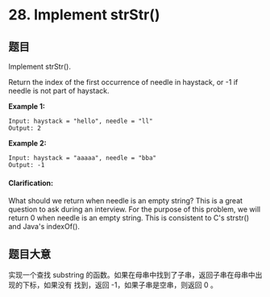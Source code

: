 ﻿# 28. Implement strStr()
## 题⽬
Implement strStr().

Return the index of the first occurrence of needle in haystack, or -1 if needle is not part of
haystack.

****Example 1:****
```
Input: haystack = "hello", needle = "ll"
Output: 2
```
****Example 2:****
```
Input: haystack = "aaaaa", needle = "bba"
Output: -1
```
#### Clarification:
What should we return when needle is an empty string? This is a great question to ask during an
interview.
For the purpose of this problem, we will return 0 when needle is an empty string. This is
consistent to C's strstr() and Java's indexOf().
## 题⽬⼤意
实现⼀个查找 substring 的函数。如果在⺟串中找到了⼦串，返回⼦串在⺟串中出现的下标，如果没有
找到，返回 -1，如果⼦串是空串，则返回 0 。
